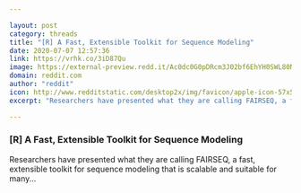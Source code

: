 ```yaml
---

layout: post
category: threads
title: "[R] A Fast, Extensible Toolkit for Sequence Modeling"
date: 2020-07-07 12:57:36
link: https://vrhk.co/3iD87Qu
image: https://external-preview.redd.it/Ac0dc0G0pDRcm3J02bf6EhYH0SWL80NJZPiZPLKFOF0.jpg?width=480&height=251.308900524&auto=webp&crop=480:251.308900524,smart&s=b7b3212874e796cd603bbd5112da40864c248fd5
domain: reddit.com
author: "reddit"
icon: http://www.redditstatic.com/desktop2x/img/favicon/apple-icon-57x57.png
excerpt: "Researchers have presented what they are calling FAIRSEQ, a fast, extensible toolkit for sequence modeling that is scalable and suitable for many..."

---
```


### [R] A Fast, Extensible Toolkit for Sequence Modeling

Researchers have presented what they are calling FAIRSEQ, a fast, extensible toolkit for sequence modeling that is scalable and suitable for many...
